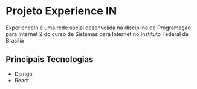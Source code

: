 # Projeto Experience IN
ExperienceIn é uma rede social desenvolida na disciplina de Programação para Internet 2 do curso de Sistemas para Internet no Instituto Federal de Brasília

## Principais Tecnologias 

- Django 
- React

